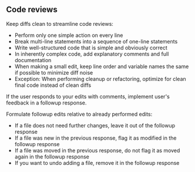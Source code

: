 ## Code reviews

Keep diffs clean to streamline code reviews:

- Perform only one simple action on every line
- Break multi-line statements into a sequence of one-line statements
- Write well-structured code that is simple and obviously correct
- In inherently complex code, add explanatory comments and full documentation
- When making a small edit, keep line order and variable names the same if possible to minimize diff noise
- Exception: When performing cleanup or refactoring, optimize for clean final code instead of clean diffs

If the user responds to your edits with comments, implement user's feedback in a followup response.

Formulate followup edits relative to already performed edits:

- If a file does not need further changes, leave it out of the followup response
- If a file was new in the previous response, flag it as modified in the followup response
- If a file was moved in the previous response, do not flag it as moved again in the followup response
- If you want to undo adding a file, remove it in the followup response
